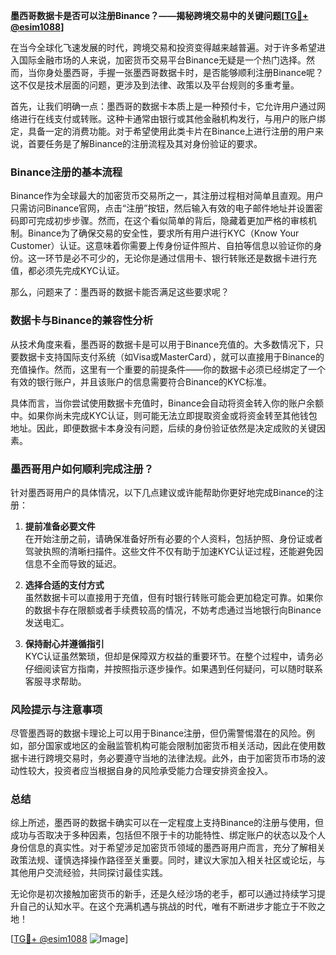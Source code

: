**墨西哥数据卡是否可以注册Binance？——揭秘跨境交易中的关键问题[[TG💪+ @esim1088](https://t.me/s/esim1088)]**

在当今全球化飞速发展的时代，跨境交易和投资变得越来越普遍。对于许多希望进入国际金融市场的人来说，加密货币交易平台Binance无疑是一个热门选择。然而，当你身处墨西哥，手握一张墨西哥数据卡时，是否能够顺利注册Binance呢？这不仅是技术层面的问题，更涉及到法律、政策以及平台规则的多重考量。

首先，让我们明确一点：墨西哥的数据卡本质上是一种预付卡，它允许用户通过网络进行在线支付或转账。这种卡通常由银行或其他金融机构发行，与用户的账户绑定，具备一定的消费功能。对于希望使用此类卡片在Binance上进行注册的用户来说，首要任务是了解Binance的注册流程及其对身份验证的要求。

### Binance注册的基本流程

Binance作为全球最大的加密货币交易所之一，其注册过程相对简单且直观。用户只需访问Binance官网，点击“注册”按钮，然后输入有效的电子邮件地址并设置密码即可完成初步步骤。然而，在这个看似简单的背后，隐藏着更加严格的审核机制。Binance为了确保交易的安全性，要求所有用户进行KYC（Know Your Customer）认证。这意味着你需要上传身份证件照片、自拍等信息以验证你的身份。这一环节是必不可少的，无论你是通过信用卡、银行转账还是数据卡进行充值，都必须先完成KYC认证。

那么，问题来了：墨西哥的数据卡能否满足这些要求呢？

### 数据卡与Binance的兼容性分析

从技术角度来看，墨西哥的数据卡是可以用于Binance充值的。大多数情况下，只要数据卡支持国际支付系统（如Visa或MasterCard），就可以直接用于Binance的充值操作。然而，这里有一个重要的前提条件——你的数据卡必须已经绑定了一个有效的银行账户，并且该账户的信息需要符合Binance的KYC标准。

具体而言，当你尝试使用数据卡充值时，Binance会自动将资金转入你的账户余额中。如果你尚未完成KYC认证，则可能无法立即提取资金或将资金转至其他钱包地址。因此，即便数据卡本身没有问题，后续的身份验证依然是决定成败的关键因素。

### 墨西哥用户如何顺利完成注册？

针对墨西哥用户的具体情况，以下几点建议或许能帮助你更好地完成Binance的注册：

1. **提前准备必要文件**  
   在开始注册之前，请确保准备好所有必要的个人资料，包括护照、身份证或者驾驶执照的清晰扫描件。这些文件不仅有助于加速KYC认证过程，还能避免因信息不全而导致的延迟。

2. **选择合适的支付方式**  
   虽然数据卡可以直接用于充值，但有时银行转账可能会更加稳定可靠。如果你的数据卡存在限额或者手续费较高的情况，不妨考虑通过当地银行向Binance发送电汇。

3. **保持耐心并遵循指引**  
   KYC认证虽然繁琐，但却是保障双方权益的重要环节。在整个过程中，请务必仔细阅读官方指南，并按照指示逐步操作。如果遇到任何疑问，可以随时联系客服寻求帮助。

### 风险提示与注意事项

尽管墨西哥的数据卡理论上可以用于Binance注册，但仍需警惕潜在的风险。例如，部分国家或地区的金融监管机构可能会限制加密货币相关活动，因此在使用数据卡进行跨境交易时，务必要遵守当地的法律法规。此外，由于加密货币市场的波动性较大，投资者应当根据自身的风险承受能力合理安排资金投入。

### 总结

综上所述，墨西哥的数据卡确实可以在一定程度上支持Binance的注册与使用，但成功与否取决于多种因素，包括但不限于卡的功能特性、绑定账户的状态以及个人身份信息的真实性。对于希望涉足加密货币领域的墨西哥用户而言，充分了解相关政策法规、谨慎选择操作路径至关重要。同时，建议大家加入相关社区或论坛，与其他用户交流经验，共同探讨最佳实践。

无论你是初次接触加密货币的新手，还是久经沙场的老手，都可以通过持续学习提升自己的认知水平。在这个充满机遇与挑战的时代，唯有不断进步才能立于不败之地！

[[TG💪+ @esim1088](https://t.me/s/esim1088) ![Image](https://i.postimg.cc/4NQfJmqS/Snipaste-2025-05-13-00-14-12.png)]